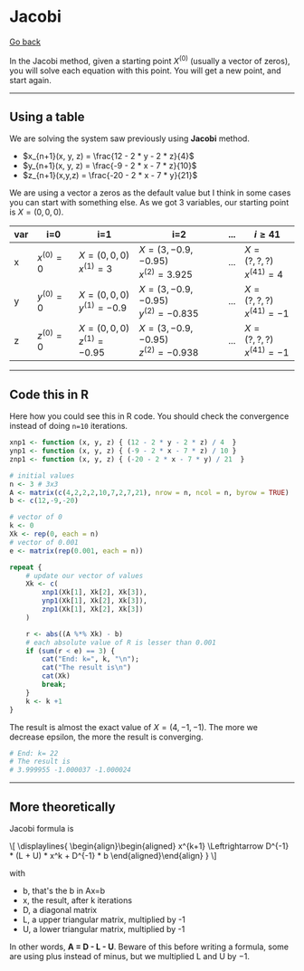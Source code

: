 # Jacobi

[Go back](../index.md)

In the Jacobi method, given a starting point $X^{(0)}$ (usually a vector of zeros), you will solve each equation with this point. You will get a new point, and start again.

<hr class="sl">

## Using a table

We are solving the system saw previously using **Jacobi**
method.

* $x_{n+1}(x, y, z) = \frac{12 - 2 * y - 2 * z}{4}$
* $y_{n+1}(x, y, z) = \frac{-9 - 2 * x - 7 * z}{10}$
* $z_{n+1}(x,y,z) = \frac{-20 - 2 * x - 7 * y}{21}$

We are using a vector a zeros as the default value but I think in some cases you can start with something else. As we got 3 variables, our starting point is $X = (0,0,0)$.

| var | i=0 | i=1 | i=2 | ... | $i\ge41$ |
| ------ | ------ | ------ | ------ | ------ | ------ |
| x | $x^{(0)} = 0$ | $X = (0,0,0)$ <br> $x^{(1)} = 3$ | $X = (3,-0.9,-0.95)$ <br> $x^{(2)} = 3.925$ | ... | $X = (?,?,?)$ <br> $x^{(41)} = 4$ |
| y | $y^{(0)} = 0$ | $X = (0,0,0)$ <br> $y^{(1)} = -0.9$ | $X = (3,-0.9,-0.95)$ <br> $y^{(2)} = -0.835$ | ... | $X = (?,?,?)$ <br> $x^{(41)} = -1$ |
| z | $z^{(0)} = 0$ | $X = (0,0,0)$ <br> $z^{(1)} = -0.95$ | $X = (3,-0.9,-0.95)$ <br> $z^{(2)} = -0.938$ | ... | $X = (?,?,?)$ <br> $x^{(41)} = -1$ |

<hr class="sr">

## Code this in R

Here how you could see this in R code. You should check
the convergence instead of doing ``n=10`` iterations.

```r
xnp1 <- function (x, y, z) { (12 - 2 * y - 2 * z) / 4  }
ynp1 <- function (x, y, z) { (-9 - 2 * x - 7 * z) / 10 }
znp1 <- function (x, y, z) { (-20 - 2 * x - 7 * y) / 21  }

# initial values
n <- 3 # 3x3
A <- matrix(c(4,2,2,2,10,7,2,7,21), nrow = n, ncol = n, byrow = TRUE)
b <- c(12,-9,-20)

# vector of 0
k <- 0
Xk <- rep(0, each = n)
# vector of 0.001
e <- matrix(rep(0.001, each = n))

repeat {
	# update our vector of values
	Xk <- c(
		xnp1(Xk[1], Xk[2], Xk[3]),
		ynp1(Xk[1], Xk[2], Xk[3]),
		znp1(Xk[1], Xk[2], Xk[3])
	)

	r <- abs((A %*% Xk) - b)
	# each absolute value of R is lesser than 0.001
	if (sum(r < e) == 3) {
		cat("End: k=", k, "\n");
		cat("The result is\n")
		cat(Xk)
		break;
	}
	k <- k +1
}
```

The result is almost the exact value of $X = (4,-1,-1)$. The more we decrease epsilon, the more the result is converging. 

```r
# End: k= 22
# The result is
# 3.999955 -1.000037 -1.000024
```

<hr class="sl">

## More theoretically

Jacobi formula is
<div>
  \[
    \displaylines{
      \begin{align}\begin{aligned}
    x^{k+1}
    \Leftrightarrow D^{-1} * (L + U) * x^k + D^{-1} * b
    \end{aligned}\end{align}
    }
  \]
</div>

with

* b, that's the b in Ax=b
* x, the result, after k iterations
* D, a diagonal matrix
* L, a upper triangular matrix, multiplied by -1
* U, a lower triangular matrix, multiplied by -1

In other words, **A = D - L - U**. Beware of this before
writing a formula, some are using plus instead of minus, but we multiplied L and U by $-1$.